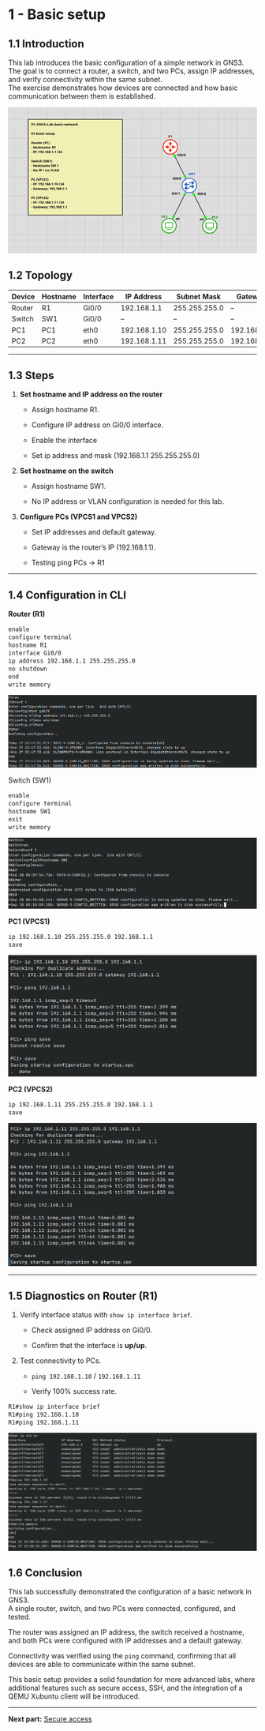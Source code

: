
# **1 - Basic setup**

## **1.1 Introduction**  

This lab introduces the basic configuration of a simple network in GNS3.  
The goal is to connect a router, a switch, and two PCs, assign IP addresses, and verify connectivity within the same subnet.  
The exercise demonstrates how devices are connected and how basic communication between them is established.

![TOPOLOGY-map-1](images/Pasted%20image%2020250929022139.png)


## **1.2 Topology**


| Device | Hostname | Interface | IP Address   | Subnet Mask   | Gateway     |
| ------ | -------- | --------- | ------------ | ------------- | ----------- |
| Router | R1       | Gi0/0     | 192.168.1.1  | 255.255.255.0 | –           |
| Switch | SW1      | Gi0/0     | –            | –             | –           |
| PC1    | PC1      | eth0      | 192.168.1.10 | 255.255.255.0 | 192.168.1.1 |
| PC2    | PC2      | eth0      | 192.168.1.11 | 255.255.255.0 | 192.168.1.1 |


---

## **1.3 Steps**

1. **Set hostname and IP address on the router**
    
    - Assign hostname R1.
        
    - Configure IP address on Gi0/0 interface.
        
    - Enable the interface
         
    * Set ip address and mask (192.168.1.1 255.255.255.0)   
        
        
2. **Set hostname on the switch**
    
    - Assign hostname SW1.
        
    - No IP address or VLAN configuration is needed for this lab.
        
3. **Configure PCs (VPCS1 and VPCS2)**
    
    - Set IP addresses and default gateway.
        
    - Gateway is the router’s IP (192.168.1.1).
        
    * Testing ping PCs -> R1

---

## **1.4 Configuration in CLI**

**Router (R1)**

```plaintext
enable
configure terminal
hostname R1
interface Gi0/0
ip address 192.168.1.1 255.255.255.0
no shutdown
end
write memory
```
![R1-IP](images/Pasted%20image%2020250928021458.png)

Switch (SW1)

```
enable
configure terminal
hostname SW1
exit
write memory
```
![SW1-hostname](images/Pasted%20image%2020250928021709.png)

**PC1 (VPCS1)**

```plaintext
ip 192.168.1.10 255.255.255.0 192.168.1.1
save
```
![PC1-IP-PING](images/Pasted%20image%2020250928021817.png)


**PC2 (VPCS2)**

```plaintext
ip 192.168.1.11 255.255.255.0 192.168.1.1
save
```
![PC2-IP-PING](images/Pasted%20image%2020250928021950.png)

---


## 1.5 **Diagnostics on Router (R1)**



1. Verify interface status with `show ip interface brief`.
    
    - Check assigned IP address on Gi0/0.
        
    - Confirm that the interface is **up/up**.
        
2. Test connectivity to PCs.
    
    - `ping 192.168.1.10` / `192.168.1.11`
        
    - Verify 100% success rate.
        


```
R1#show ip interface brief
R1#ping 192.168.1.10
R1#ping 192.168.1.11
```
![R1-DIAGNOSTIC](images/Pasted%20image%2020250928022124.png)

## **1.6 Conclusion**

This lab successfully demonstrated the configuration of a basic network in GNS3.  
A single router, switch, and two PCs were connected, configured, and tested.  

The router was assigned an IP address, the switch received a hostname, and both PCs were configured with IP addresses and a default gateway.

Connectivity was verified using the `ping` command, confirming that all devices are able to communicate within the same subnet.  

This basic setup provides a solid foundation for more advanced labs, where additional features such as secure access, SSH, and the integration of a QEMU Xubuntu client will be introduced.


---


**Next part:** [Secure access](02-secure-access.md)
